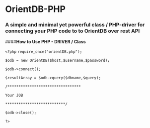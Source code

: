 # **OrientDB-PHP**
### A simple and minimal yet powerful class / PHP-driver for connecting your PHP code to to OrientDB over rest API

####**How to Use PHP - DRIVER / Class**

`<?php`
`require_once("orientDB.php");`

`$odb = new OrientDB($host,$username,$password);`

`$odb->connect();`

`$resultArray = $odb->query($dbname,$query);`

`/*********************************`

`Your JOB`

`***************************/`

`$odb->close();`

`?>`
